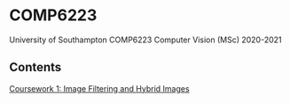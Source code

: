 # COMP6223

University of Southampton COMP6223 Computer Vision (MSc) 2020-2021

## Contents

[Coursework 1: Image Filtering and Hybrid Images](cw1)